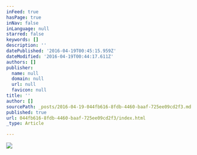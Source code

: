 ```yaml
---
inFeed: true
hasPage: true
inNav: false
inLanguage: null
starred: false
keywords: []
description: ''
datePublished: '2016-04-19T00:45:15.959Z'
dateModified: '2016-04-19T00:44:17.611Z'
authors: []
publisher:
  name: null
  domain: null
  url: null
  favicon: null
title: ''
author: []
sourcePath: _posts/2016-04-19-044fb616-8fdb-4460-baaf-725ee09cd2f3.md
published: true
url: 044fb616-8fdb-4460-baaf-725ee09cd2f3/index.html
_type: Article

---
```

![](https://the-grid-user-content.s3-us-west-2.amazonaws.com/d1c8451a-0702-42dd-9732-7685bea42a6f.jpg)